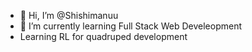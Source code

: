 - 👋 Hi, I’m @Shishimanuu
- 🌱 I’m currently learning Full Stack Web Develeopment
- Learning RL for quadruped development
